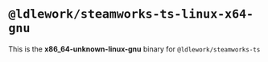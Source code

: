 # `@ldlework/steamworks-ts-linux-x64-gnu`

This is the **x86_64-unknown-linux-gnu** binary for `@ldlework/steamworks-ts`
